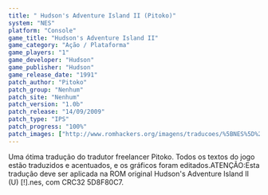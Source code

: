 ```yaml
---
title: " Hudson's Adventure Island II (Pitoko)"
system: "NES"
platform: "Console"
game_title: "Hudson's Adventure Island II"
game_category: "Ação / Plataforma"
game_players: "1"
game_developer: "Hudson"
game_publisher: "Hudson"
game_release_date: "1991"
patch_author: "Pitoko"
patch_group: "Nenhum"
patch_site: "Nenhum"
patch_version: "1.0b"
patch_release: "14/09/2009"
patch_type: "IPS"
patch_progress: "100%"
patch_images: ["http://www.romhackers.org/imagens/traducoes/%5BNES%5D%20Hudson's%20Adventure%20Island%20II%20-%20Pitoko%20-%201.png","http://www.romhackers.org/imagens/traducoes/%5BNES%5D%20Hudson's%20Adventure%20Island%20II%20-%20Pitoko%20-%202.png","http://www.romhackers.org/imagens/traducoes/%5BNES%5D%20Hudson's%20Adventure%20Island%20II%20-%20Pitoko%20-%203.png"]
---
```

Uma ótima tradução do tradutor freelancer Pitoko. Todos os textos do jogo estão traduzidos e acentuados, e os gráficos foram editados.ATENÇÃO:Esta tradução deve ser aplicada na ROM original Hudson's Adventure Island II (U) [!].nes, com CRC32 5D8F80C7.